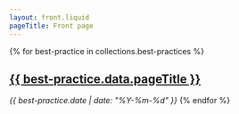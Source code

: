 ```yaml
---
layout: front.liquid
pageTitle: Front page
---
```

{% for best-practice in collections.best-practices %}
<h2><a href="{{ best-practice.url }}">{{ best-practice.data.pageTitle }}</a></h2>
<em>{{ best-practice.date | date: "%Y-%m-%d" }}</em>
{% endfor %}